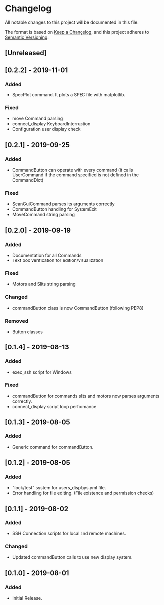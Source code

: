 # Changelog
All notable changes to this project will be documented in this file.

The format is based on [Keep a Changelog](https://keepachangelog.com/en/1.0.0/),
and this project adheres to [Semantic Versioning](https://semver.org/spec/v2.0.0.html).

## [Unreleased]

## [0.2.2] - 2019-11-01
### Added
- SpecPlot command. It plots a SPEC file with matplotlib.

### Fixed
- move Command parsing
- connect_display KeyboardInterruption
- Configuration user display check

## [0.2.1] - 2019-09-25
### Added
- CommandButton can operate with every command (it calls UserCommand if the command specified is not defined in the CommandDict)

### Fixed
- ScanGuiCommand parses its arguments correctly
- CommandButton handling for SystemExit
- MoveCommand string parsing

## [0.2.0] - 2019-09-19
### Added
- Documentation for all Commands
- Text box verification for edition/visualization

### Fixed
- Motors and Slits string parsing

### Changed
- commandButton class is now CommandButton (following PEP8)

### Removed
- Button classes

## [0.1.4] - 2019-08-13
### Added
- exec_ssh script for Windows

### Fixed
- commandButton for commands slits and motors now parses arguments correctly.
- connect_display script loop performance

## [0.1.3] - 2019-08-05
### Added
- Generic command for commandButton.

## [0.1.2] - 2019-08-05
### Added
- "lock/test" system for users_displays.yml file.
- Error handling for file editing. (File existence and permission checks)

## [0.1.1] - 2019-08-02
### Added
- SSH Connection scripts for local and remote machines.

### Changed
- Updated commandButton calls to use new display system.

## [0.1.0] - 2019-08-01
### Added
- Initial Release.